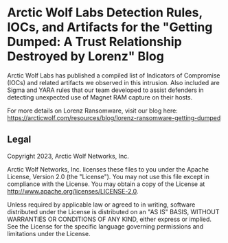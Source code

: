# Arctic Wolf Labs Detection Rules, IOCs, and Artifacts for the "Getting Dumped: A Trust Relationship Destroyed by Lorenz" Blog

Arctic Wolf Labs has published a compiled list of Indicators of Compromise (IOCs) and related artifacts we observed in this intrusion. 
Also included are Sigma and YARA rules that our team developed to assist defenders in detecting unexpected use of Magnet RAM capture on their hosts.

For more details on Lorenz Ransomware, visit our blog here: https://arcticwolf.com/resources/blog/lorenz-ransomware-getting-dumped

## Legal

Copyright 2023, Arctic Wolf Networks, Inc.

Arctic Wolf Networks, Inc. licenses these files to you under the Apache License,
Version 2.0 (the "License").  You may not use this file except in compliance
with the License.  You may obtain a copy of the License at
http://www.apache.org/licenses/LICENSE-2.0.

Unless required by applicable law or agreed to in writing, software distributed
under the License is distributed on an "AS IS" BASIS, WITHOUT WARRANTIES OR
CONDITIONS OF ANY KIND, either express or implied.  See the License for the
specific language governing permissions and limitations under the License.
